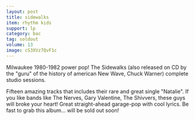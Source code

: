 ```yaml
---
layout: post
title: sidewalks
item: rhythm kids
support: lp
category: bac
tag: soldout
volume: 13
image: cS3XVz7QvF1c
---
```


Milwaukee 1980-1982 power pop! The Sidewalks (also released on CD by the "guru" of the history of american New Wave, Chuck Warner) complete studio sessions.

Fifteen amazing tracks that includes their rare and great single "Natalie". If you like bands like The Nerves, Gary Valentine, The Shivvers, these guys will broke your heart! Great straight-ahead garage-pop with cool lyrics. Be fast to grab this album... will be sold out soon!